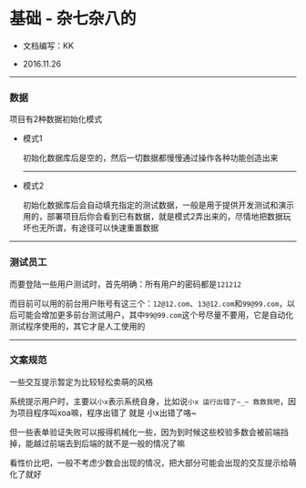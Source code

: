 基础 - 杂七杂八的
===

- 文档编写：KK

- 2016.11.26

---

### 数据

项目有2种数据初始化模式

- 模式1

	初始化数据库后是空的，然后一切数据都慢慢通过操作各种功能创造出来

	---
	
- 模式2

	初始化数据库后会自动填充指定的测试数据，一般是用于提供开发测试和演示用的，部署项目后你会看到已有数据，就是模式2弄出来的，尽情地把数据玩坏也无所谓，有途径可以快速重置数据

---

### 测试员工

而要登陆一些用户测试时，首先明确：所有用户的密码都是`121212`

而目前可以用的前台用户账号有这三个：`12@12.com`、`13@12.com`和`99@99.com`，以后可能会增加更多前台测试用户，其中`99@99.com`这个号尽量不要用，它是自动化测试程序使用的，其它才是人工使用的

---

### 文案规范

一些交互提示暂定为比较轻松卖萌的风格

系统提示用户时，主要以`小x`表示系统自身，比如说`小x 运行出错了~_~ 救救我吧`，因为项目程序叫xoa嘛，程序出错了 就是 小x出错了咯~

但一些表单验证失败可以报得机械化一些，因为到时候这些校验多数会被前端挡掉，能越过前端去到后端的就不是一般的情况了嘛

看性价比吧，一般不考虑少数会出现的情况，把大部分可能会出现的交互提示给萌化了就好